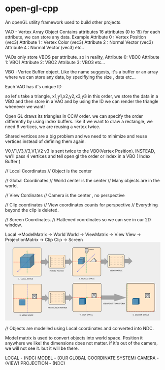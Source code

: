 # open-gl-cpp

An openGL utility framework used to build other projects.

VAO - Vertex Array Object
Contains attributes
16 attributes (0 to 15)
for each attribute, we can store any data.
Example
Attribute 0 : Vertex Position (vec3)
Attribute 1 : Vertex Color (vec3)
Attribute 2 : Normal Vector (vec3)
Attribute 4 : Normal Vector (vec3)
etc..

VAOs only store VBOS per attribute. so in reality,
Attribute 0: VBO0
Attribute 1: VBO1
Attribute 2: VBO2
Attribute 3: VBO3
etc...

VBO : Vertex Buffer object.
Like the name suggests, it's a buffer or an array where we can store any data,
by specifiying the size , data etc...

Each VAO has it's unique ID

so let's take a triangle,
x1,y1,x2,y2,x3,y3
in this order, we store the data in a VBO and then store in a VAO
and by using the ID we can render the triangle whenever we want!

Open GL draws its triangles in CCW order.
we can specify the order differently by using index buffers.
like if we want to draw a rectangle, we need 6 vertices, we are reusing a vertex twice.

Shared vertices are a big problem and we need to minimize and reuse vertices instead of defining them again.

V0,V1,V3,V3,V1,V2
v3 is sent twice to the VBO(Vertex Position).
INSTEAD, we'll pass 4 vertices and tell open gl the order or index in a
VBO ( Index Buffer )

// Local Coordinates
// Object is the center

// Global Coordinates
// World center is the center
// Many objects are in the world.

// View Cordinates
// Camera is the center , no perspective

// Clip coordinates
// View coordinates counts for perspective
// Everything beyond the clip is deleted.

// Screen Coordinates.
// Flattened coordinates so we can see in our 2D window.

Local ->ModelMatrix -> World
World -> ViewMatrix -> View
View -> ProjectionMatrix -> Clip
Clip -> Screen
![Alt text](image-1.png)

// Objects are modelled using Local coordinates and converted into NDC.

Model matrix is used to convert objects into world space. Position it anywhere we like!
the dimensions does not matter. if it's out of the camera, we will not see it. but it will be there.

LOCAL - (NDC)
MODEL - (OUR GLOBAL COORDINATE SYSTEM)
CAMERA - (VIEW)
PROJECTION - (NDC)
